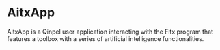 # AitxApp

AitxApp is a Qinpel user application interacting with the Fitx program that features a toolbox with a series of artificial intelligence functionalities.
